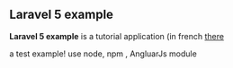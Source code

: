 ## Laravel 5 example ##

**Laravel 5 example** is a tutorial application (in french [there](http://laravel.sl-creation.org/)

a test example!
use node, npm ,  AngluarJs module
